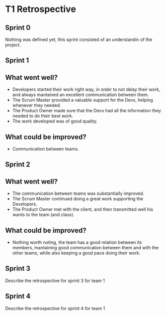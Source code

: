 # T1 Retrospective

## Sprint 0

Nothing was defined yet, this sprint consisted of an understandin of the project.

## Sprint 1

## What went well?

* Developers started their work right way, in order to not delay their work, and always mantained an excellent communication between them.
* The Scrum Master provided a valuable support for the Devs, helping whenever they needed.
* The Product Owner made sure that the Devs had all the information they needed to do their best work.
* The work developed was of good quality.

## What could be improved?

* Communication between teams.

## Sprint 2

## What went well?

* The communication between teams was substantially improved.
* The Scrum Master continued doing a great work supporting the Developers.
* The Product Owner met with the client, and then transmitted well his wants to the team (and class).

## What could be improved?

* Nothing worth noting, the team has a good relation between its members, mantaining good communication between them and with the other teams, while also keeping a good pace doing their work.

## Sprint 3

Describe the retrospective for sprint 3 for team 1

## Sprint 4

Describe the retrospective for sprint 4 for team 1

